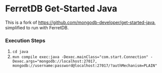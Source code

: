 # FerretDB Get-Started Java

This is a fork of https://github.com/mongodb-developer/get-started-java, simplified to run with FerretDB.

### Execution Steps

1. `cd java`
2. `mvn compile exec:java -Dexec.mainClass="com.start.Connection" -Dexec.args="mongodb://localhost:27017, mongodb://username:password@localhost:27017/?authMechanism=PLAIN"`
